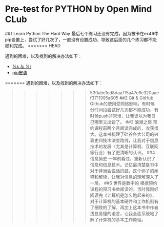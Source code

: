 # Pre-test for PYTHON by Open Mind CLub
##1 Learn Python The Hard Way
最后七个练习还没有完成，因为被卡在ex46中pip设置上，尝试了好几次了，一直没有设置成功，导致这后面的几个练习都不能顺利完成。
<<<<<<< HEAD

遇到的困难，以及找到的解决办法如下：
 * [%s 与 %r](.\Dif-%s&%r)
 * [pip安装](.\pip-setup-steps)

=======
遇到的困难，以及找到的解决办法如下：
 
>>>>>>> 530abc1cd8daa7f5a47c6e320aaef3711995a605
##2 Git & GitHub
Github的使用受网络影响，有时候分时间段尝试好几次都不能成功，有时候push非常慢，让我误以为我自己哪里又出错了。
##3 浪潮之巅
预约课程前两个月阅读完成的，收获很大。这本书梳理了硅谷各大公司的兴衰史和技术演变路线，让我对于信息技术的发展（尤其是计算机、互联网等行业）有了更清晰的认识。
##4 信息简史
一年前看过，重新认识了信息和信息技术。记忆最清楚是书中对于非洲会说话的鼓，这个例子的阐释和解读，让我对信息的理解深入了一层。
##5 世界是数字的
根据预约课程的预习书单阅读的。当时我刚好阅读完《计算机是怎么跑起来的》，对于计算机的基本硬件和工作机制有了细致的了解，再加上这本书中作者浅显易懂的语言，让我全面系统地了解了计算机的基本工作原理。
